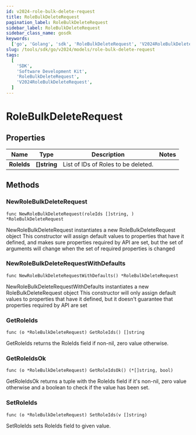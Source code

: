 ```yaml
---
id: v2024-role-bulk-delete-request
title: RoleBulkDeleteRequest
pagination_label: RoleBulkDeleteRequest
sidebar_label: RoleBulkDeleteRequest
sidebar_class_name: gosdk
keywords:
  ['go', 'Golang', 'sdk', 'RoleBulkDeleteRequest', 'V2024RoleBulkDeleteRequest']
slug: /tools/sdk/go/v2024/models/role-bulk-delete-request
tags:
  [
    'SDK',
    'Software Development Kit',
    'RoleBulkDeleteRequest',
    'V2024RoleBulkDeleteRequest',
  ]
---
```


# RoleBulkDeleteRequest

## Properties

| Name        | Type         | Description                         | Notes |
| ----------- | ------------ | ----------------------------------- | ----- |
| **RoleIds** | **[]string** | List of IDs of Roles to be deleted. |

## Methods

### NewRoleBulkDeleteRequest

`func NewRoleBulkDeleteRequest(roleIds []string, ) *RoleBulkDeleteRequest`

NewRoleBulkDeleteRequest instantiates a new RoleBulkDeleteRequest object This constructor will assign default values to properties that have it defined, and makes sure properties required by API are set, but the set of arguments will change when the set of required properties is changed

### NewRoleBulkDeleteRequestWithDefaults

`func NewRoleBulkDeleteRequestWithDefaults() *RoleBulkDeleteRequest`

NewRoleBulkDeleteRequestWithDefaults instantiates a new RoleBulkDeleteRequest object This constructor will only assign default values to properties that have it defined, but it doesn't guarantee that properties required by API are set

### GetRoleIds

`func (o *RoleBulkDeleteRequest) GetRoleIds() []string`

GetRoleIds returns the RoleIds field if non-nil, zero value otherwise.

### GetRoleIdsOk

`func (o *RoleBulkDeleteRequest) GetRoleIdsOk() (*[]string, bool)`

GetRoleIdsOk returns a tuple with the RoleIds field if it's non-nil, zero value otherwise and a boolean to check if the value has been set.

### SetRoleIds

`func (o *RoleBulkDeleteRequest) SetRoleIds(v []string)`

SetRoleIds sets RoleIds field to given value.
